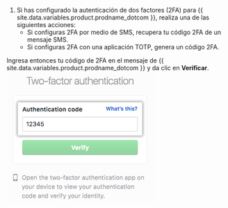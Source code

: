 1. Si has configurado la autenticación de dos factores (2FA) para {{ site.data.variables.product.prodname_dotcom }}, realiza una de las siguientes acciones:
    - Si configuras 2FA por medio de SMS, recupera tu código 2FA de un mensaje SMS.
    - Si configuras 2FA con una aplicación TOTP, genera un código 2FA.

  Ingresa entonces tu código de 2FA en el mensaje de {{ site.data.variables.product.prodname_dotcom }} y da clic en **Verificar**. ![El campo de código de autenticación 2FA](/assets/images/help/desktop/2fa-code-field.png)
